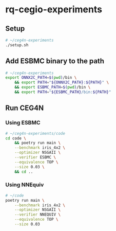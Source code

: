 # rq-cegio-experiments

## Setup

```bash
# ~/ceg4n-experiments
./setup.sh
```


## Add ESBMC binary to the path
```bash
# ~/ceg4n-experiments
export ONNX2C_PATH=$(pwd)/bin \
    && export PATH="${ONNX2C_PATH}:${PATH}" \
    && export ESBMC_PATH=$(pwd)/bin \
    && export PATH="${ESBMC_PATH}/bin:${PATH}" 
```

## Run CEG4N

### Using ESBMC
```bash
# ~/ceg4n-experiments/code
cd code \
    && poetry run main \
    --benchmark iris_4x2 \
    --optimizer NSGAII \
    --verifier ESBMC \
    --equivalence TOP \
    --size 0.03 \
    && cd ..
```

### Using NNEquiv
```bash
# ~/code
poetry run main \
    --benchmark iris_4x2 \
    --optimizer NSGAII \
    --verifier NNEQUIV \
    --equivalence TOP \
    --size 0.03
```